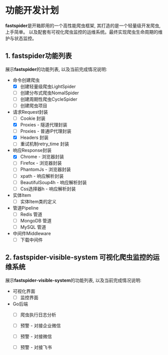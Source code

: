 # 功能开发计划

**fastspider**是开箱即用的一个高性能爬虫框架, 其打造的是一个轻量级开发爬虫, 上手简单。 以及配套有可视化爬虫监控的运维系统。最终实现爬虫生命周期的维护与状态监控。

## 1. fastspider功能列表

展示**fastspider**的功能列表, 以及当前完成情况说明:

       
 - 命令创建爬虫
    - [x] 创建轻量级爬虫LightSpider
    - [ ] 创建分布式爬虫NomalSpider
    - [ ] 创建周期性爬虫CycleSpider
    - [ ] 创建爬虫项目

 - 请求Request封装
    - [ ] Cookie 封装
    - [x] Proxies - 隧道代理封装
    - [ ] Proxies - 普通IP代理封装
    - [x] Headers 封装
    - [ ] 重试机制retry_time 封装

 - 响应Response封装
    - [x] Chrome - 浏览器封装
    - [ ] Firefox - 浏览器封装
    - [ ] PhantomJs - 浏览器封装
    - [ ] xpath - 响应解析封装
    - [ ] BeautifulSoup4h - 响应解析封装
    - [ ] Css选择器h - 响应解析封装

- 实体Item
    - [ ] 实体Item类的定义

- 管道Pipeline
    - [ ] Redis 管道
    - [ ] MongoDB 管道
    - [ ] MySQL 管道

- 中间件Middleware
    - [ ] 下载中间件

## 2. fastspider-visible-system 可视化爬虫监控的运维系统

展示**fastspider-visible-system**的功能列表, 以及当前完成情况说明:

 - 可视化界面
    - [ ] 监控界面

 - Go后端
    - [ ] 爬虫执行日志分析
    - [ ] 预警 - 对接企业微信
    - [ ] 预警 - 对接微信
    - [ ] 预警 - 对接飞书
    
    
